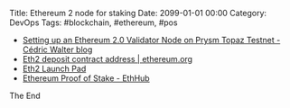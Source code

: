Title: Ethereum 2 node for staking
Date: 2099-01-01 00:00
Category: DevOps
Tags: #blockchain, #ethereum, #pos

* [Setting up an Ethereum 2.0 Validator Node on Prysm Topaz Testnet - Cédric Walter blog](https://www.waltercedric.com/development/setting-up-an-ethereum-2-0-validator-node-on-prysm-topaz-testnet/)
* [Eth2 deposit contract address | ethereum.org](https://ethereum.org/en/eth2/deposit-contract/)
* [Eth2 Launch Pad](https://launchpad.ethereum.org)
* [Ethereum Proof of Stake - EthHub](https://docs.ethhub.io/ethereum-roadmap/ethereum-2.0/proof-of-stake/#what-would-the-equivalent-of-a-51-attack-against-casper-look-like)

The End
